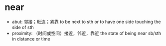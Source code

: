 # near

- abut: 邻接；毗连；紧靠 to be next to sth or to have one side touching the side of sth
- proximity: （时间或空间）接近，邻近，靠近 the state of being near sb/sth in distance or time


